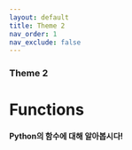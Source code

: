 ```yaml
---
layout: default
title: Theme 2
nav_order: 1
nav_exclude: false
---
```

### Theme 2
# Functions
#### Python의 함수에 대해 알아봅시다! 